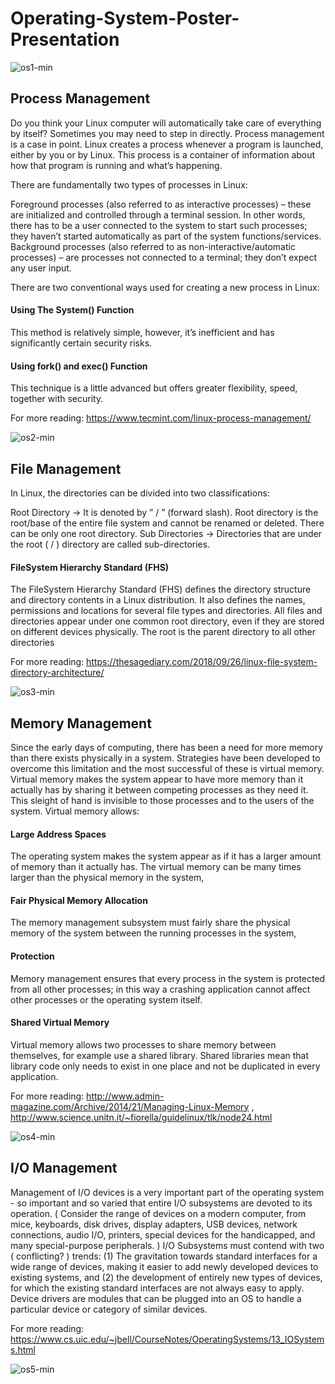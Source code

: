 # Operating-System-Poster-Presentation
![os1-min](https://user-images.githubusercontent.com/33459977/56201988-afda7500-605f-11e9-8393-86b6830b1a07.png)

## Process Management
Do you think your Linux computer will automatically take care of everything by itself? Sometimes you may need to step in directly.
Process management is a case in point. Linux creates a process whenever a program is launched, either by you or by Linux. This process is a container of information about how that program is running and what’s happening.

There are fundamentally two types of processes in Linux:

Foreground processes (also referred to as interactive processes) – these are initialized and controlled through a terminal session. In other words, there has to be a user connected to the system to start such processes; they haven’t started automatically as part of the system functions/services.
Background processes (also referred to as non-interactive/automatic processes) – are processes not connected to a terminal; they don’t expect any user input.

There are two conventional ways used for creating a new process in Linux:

#### Using The System() Function 
This method is relatively simple, however, it’s inefficient and has significantly certain security risks.
#### Using fork() and exec() Function
This technique is a little advanced but offers greater flexibility, speed, together with security.

For more reading: https://www.tecmint.com/linux-process-management/

![os2-min](https://www.tecmint.com/wp-content/uploads/2017/03/ProcessState.png)


## File Management

In Linux, the directories can be divided into two classifications:

Root Directory → It is denoted by ” / ” (forward slash). Root directory is the root/base of the entire file system and cannot be renamed or deleted. There can be only one root directory.
Sub Directories → Directories that are under the root ( / ) directory are called sub-directories.

#### FileSystem Hierarchy Standard (FHS)

The FileSystem Hierarchy Standard (FHS) defines the directory structure and directory contents in a Linux distribution. It also defines the names, permissions and locations for several file types and directories. All files and directories appear under one common root directory, even if they are stored on different devices physically. The root is the parent directory to all other directories

For more reading: https://thesagediary.com/2018/09/26/linux-file-system-directory-architecture/

![os3-min](https://thesagediary.files.wordpress.com/2018/09/linuxfilesystem.png?w=1024)


## Memory Management

Since the early days of computing, there has been a need for more memory than there exists physically in a system. Strategies have been developed to overcome this limitation and the most successful of these is virtual memory. Virtual memory makes the system appear to have more memory than it actually has by sharing it between competing processes as they need it. This sleight of hand is invisible to those processes and to the users of the system. Virtual memory allows:

#### Large Address Spaces
The operating system makes the system appear as if it has a larger amount of memory than it actually has. The virtual memory can be many times larger than the physical memory in the system,
#### Fair Physical Memory Allocation
The memory management subsystem must fairly share the physical memory of the system between the running processes in the system,
#### Protection
Memory management ensures that every process in the system is protected from all other processes; in this way a crashing application cannot affect other processes or the operating system itself.
#### Shared Virtual Memory
Virtual memory allows two processes to share memory between themselves, for example use a shared library. Shared libraries mean that library code only needs to exist in one place and not be duplicated in every application.

For more reading: http://www.admin-magazine.com/Archive/2014/21/Managing-Linux-Memory , http://www.science.unitn.it/~fiorella/guidelinux/tlk/node24.html 

![os4-min](http://www.admin-magazine.com/var/ezflow_site/storage/images/archive/2014/21/memory-management-on-high-end-systems/figure-2/91088-1-eng-US/Figure-2_large.png)

## I/O Management

Management of I/O devices is a very important part of the operating system - so important and so varied that entire I/O subsystems are devoted to its operation. ( Consider the range of devices on a modern computer, from mice, keyboards, disk drives, display adapters, USB devices, network connections, audio I/O, printers, special devices for the handicapped, and many special-purpose peripherals. )
I/O Subsystems must contend with two ( conflicting? ) trends: (1) The gravitation towards standard interfaces for a wide range of devices, making it easier to add newly developed devices to existing systems, and (2) the development of entirely new types of devices, for which the existing standard interfaces are not always easy to apply.
Device drivers are modules that can be plugged into an OS to handle a particular device or category of similar devices.

For more reading: https://www.cs.uic.edu/~jbell/CourseNotes/OperatingSystems/13_IOSystems.html

![os5-min](https://www.cs.uic.edu/~jbell/CourseNotes/OperatingSystems/images/Chapter13/13_01_TypicalBus.jpg)
